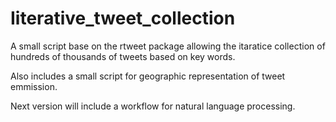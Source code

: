 # Iiterative_tweet_collection

A small script base on the rtweet package allowing the itaratice collection of hundreds of thousands of tweets based on key words.

Also includes a small script for geographic representation of tweet emmission.

Next version will include a workflow for natural language processing.
